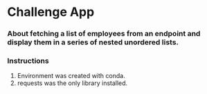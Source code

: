 # Challenge App
### About fetching a list of employees from an endpoint and display them in a series of nested unordered lists.

### Instructions
1. Environment was created with conda.
2. requests was the only library installed.